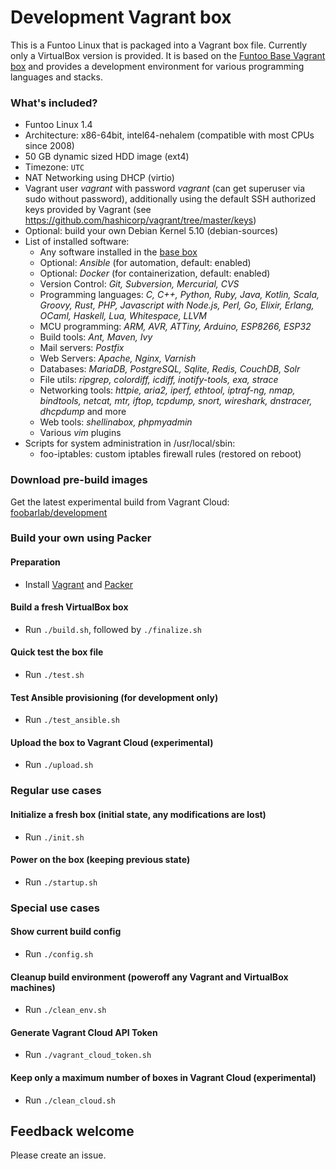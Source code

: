 # Development Vagrant box

This is a Funtoo Linux that is packaged into a Vagrant box file. Currently only a VirtualBox version is provided.
It is based on the [Funtoo Base Vagrant box](https://github.com/foobarlab/funtoo-base-packer) and provides a development environment for various programming languages and stacks.

### What's included?

 - Funtoo Linux 1.4
 - Architecture: x86-64bit, intel64-nehalem (compatible with most CPUs since 2008)
 - 50 GB dynamic sized HDD image (ext4)
 - Timezone: ```UTC```
 - NAT Networking using DHCP (virtio)
 - Vagrant user *vagrant* with password *vagrant* (can get superuser via sudo without password), additionally using the default SSH authorized keys provided by Vagrant (see https://github.com/hashicorp/vagrant/tree/master/keys) 
 - Optional: build your own Debian Kernel 5.10 (debian-sources)
 - List of installed software:
    - Any software installed in the [base box](https://github.com/foobarlab/funtoo-base-packer)
    - Optional: *Ansible* (for automation, default: enabled)
    - Optional: *Docker* (for containerization, default: enabled)
    - Version Control: *Git, Subversion, Mercurial, CVS*
    - Programming languages: *C, C++, Python, Ruby, Java, Kotlin, Scala, Groovy, Rust, PHP, Javascript with Node.js, Perl, Go, Elixir, Erlang, OCaml, Haskell, Lua, Whitespace, LLVM*
    - MCU programming: *ARM, AVR, ATTiny, Arduino, ESP8266, ESP32*
    - Build tools: *Ant, Maven, Ivy*
    - Mail servers: *Postfix*
    - Web Servers: *Apache, Nginx, Varnish*
    - Databases: *MariaDB, PostgreSQL, Sqlite, Redis, CouchDB, Solr*
    - File utils: *ripgrep, colordiff, icdiff, inotify-tools, exa, strace*
    - Networking tools: *httpie, aria2, iperf, ethtool, iptraf-ng, nmap, bindtools, netcat, mtr, iftop, tcpdump, snort, wireshark, dnstracer, dhcpdump* and more
    - Web tools: *shellinabox, phpmyadmin*
    - Various *vim* plugins
 - Scripts for system administration in /usr/local/sbin:
    - foo-iptables: custom iptables firewall rules (restored on reboot)

### Download pre-build images

Get the latest experimental build from Vagrant Cloud: [foobarlab/development](https://app.vagrantup.com/foobarlab/boxes/development)

### Build your own using Packer

#### Preparation

 - Install [Vagrant](https://www.vagrantup.com/) and [Packer](https://www.packer.io/)

#### Build a fresh VirtualBox box

 - Run ```./build.sh```, followed by ```./finalize.sh```
 
#### Quick test the box file

 - Run ```./test.sh```

#### Test Ansible provisioning (for development only)

 - Run ```./test_ansible.sh```

#### Upload the box to Vagrant Cloud (experimental)

 - Run ```./upload.sh```

### Regular use cases

#### Initialize a fresh box (initial state, any modifications are lost)

 - Run ```./init.sh```

#### Power on the box (keeping previous state)

 - Run ```./startup.sh```

### Special use cases

#### Show current build config

 - Run ```./config.sh```

#### Cleanup build environment (poweroff any Vagrant and VirtualBox machines)

 - Run ```./clean_env.sh```

#### Generate Vagrant Cloud API Token

 - Run ```./vagrant_cloud_token.sh```

#### Keep only a maximum number of boxes in Vagrant Cloud (experimental)

 - Run ```./clean_cloud.sh```

## Feedback welcome

Please create an issue.
